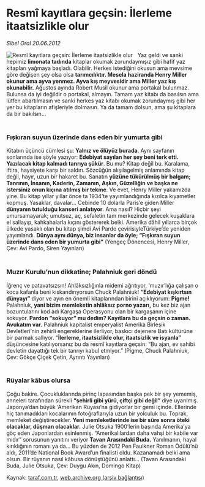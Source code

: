 # Resmî kayıtlara geçsin: İlerleme itaatsizlikle olur

*Sibel Oral 20.06.2012*

<div class="yazi"><img align="left" alt="Resmî kayıtlara geçsin: İlerleme itaatsizlikle olur" border="0" src="http://www.taraf.com.tr/fotoraflar/makaleler/resmi-kayitlara-gecsin-ilerleme-itaatsizlikle_3574_orijinal.jpg" style="border-right-width:10px; border-color:#FFFFFF"/><p>Yaz geldi ve sanki hepimiz <strong>limonata tadında</strong> kitaplar okumak zorundaymışız gibi hafif yaz kitapları yağmaya başladı. Olabilir. Herkes istediğini okusun ama mevsime göre değişen şey olsa olsa <strong>tarımcılıktır. Mesela haziranda Henry Miller okunur ama ayva yenmez. Ayva kış meyvesidir ama Miller yaz kış okunabilir.</strong> Ağustos ayında Robert Musil okunur ama portakal bulunmaz. Bulunsa da iyi değildir o portakal, almayın. Tamam yaz kitabı da basılsın ama lütfen abartılmasın ve sanki herkes yaz kitabı okumak zorundaymış gibi her yer bu kitapların afişleriyle dolmasın. Ya da tamam dolsun, ama şu kitaplara da bir bakılsın...<br/></p>
<h3><br/>Fışkıran suyun üzerinde dans eden bir yumurta gibi</h3>
<p>Kitabın üçüncü cümlesi şu:<strong> Yalnız ve ölüyüz burada</strong>. Aynı sayfanın sonlarında ise şöyle yazıyor: <strong>Edebiyat sayılan her şey beni terk etti. Yazılacak kitap kalmadı tanrıya şükür</strong>. Bu mu? Kitap değil bu. Karalama, iftira, haysiyete karşı bir saldırı. Sözcüğün alışılagelmiş anlamında kitap değil, hayır, uzun bir hakaret bu. Sanatın <strong>yüzüne tükürülmüş bir balgam; Tanrının, İnsanın, Kaderin, Zamanın, Aşkın, Güzelliğin ve başka ne istersiniz onun kıçına atılmış bir tekme</strong>. Ve evet, Henry Miller yakamızda yine. Bu kitap yıllar yıllar önce ta 1934’te yayımlandığında kızılca kıyametler kopmuş. Yasaklar, davalar... Cebinde 10 dolarla Paris’e giden Miller <strong>dünyanın tutulduğu kanseri anlatıyor</strong>. Ama nasıl? Hiçbir şeyi umursamayarak; umutsuz, aç, sefaletin tam merkezinde gelecek kuşaklara el sallayıp, kahkahalarla kıçını göstererek belki. Amerika dâhil yıllarca birçok ülkede yasaklı olan bu kitap şimdi Avi Pardo çevirisiyleTürkiye’de yeniden yayımlandı. <strong>Dünya aynı dünya, biz insanlar da öyle; “Fışkıran suyun üzerinde dans eden bir yumurta gibi”</strong> (Yengeç Dönencesi, Henry Miller, Çev: Avi Pardo, Siren Yayınları)<br/></p>
<h3><br/>Muzır Kurulu’nun dikkatine; Palahniuk geri döndü</h3>
<p>İğrenç ve patavatsızsın! Ahlâksızlığınla midemi ağrıtıyor, ‘muzır’lığa çalışan o koca kafanla beni kıskandırıyorsun Chuck Palahniuk! <strong>“Edebiyat kışkırtsın dünyayı”</strong> diyor ve ayın en önemli kitaplarından birini açıklıyorum: <strong>Pigme!</strong> Palahniuk, <strong>yani bizim memleketin ahlâksız porno yazarı,</strong> bu kez biz ajan bozuntularını kod adı Kargaşa Operasyonu olan bir kargaşanın içine sokuyor. <strong>Pardon “sokuyor” mu dedim? Kayıtlara bu da geçsin o zaman. Avukatım var.</strong> Palahniuk kapitalist emperyalist Amerika Birleşik Devletleri’nin zehirli engereklerine ilerliyor, baskıcı dejenere Batı kültürüne bir parmak sallıyor. “<strong>İlerleme, itaatsizlikle olur, itaatsizlik ve isyanla”</strong> düşüncesine katılıyorsanız bu da resmî kayıtlara geçsin: “Bu ajan, ev sahibi devletin dayattığı tek bir tanrıyı kabul etmiyor.” (Pigme, Chuck Palahniuk, Çev: Gökçe Çiçek Çetin, Ayrıntı Yayınları)<br/></p>
<h3><br/>Rüyalar kâbus olursa</h3>
<p>Çoğu bakire. Çocukluklarında pirinç lapasından başka pek bir şey yememiş, anneleri tarafından sürekli <strong>“şehirli gibi yürü, çiftçi gibi değil” </strong>diye uyarılmış. Japonya’dan büyük ‘Amerikan Rüyası’na gidiyorlar bir gemi içinde. Ellerinde hiç tanımadıkları kocalarının fotoğraflarıyla uzun bir yolculuk bu. Toprak, memleket değiştirecekler. <strong>Yeni memleketlerinde ise bir süre sonra öteki olacaklar, düşman olacaklar.</strong> Julie Otsuka 1900’lerin başında Amerika’ya göç eden Japonlardan esinlenmiş. “Amerikalılardan daha vahşi bir kabile var mıdır” sorusunun yanıtını veriyor <strong>Tavan Arasındaki Buda.</strong> Yanılmanın, hayal kırıklığının romanı ya da... Bu yüzden de 2012 Pen Faulkner Roman Ödülü’nü aldı, 2011’de National Book Award’un finalisti oldu. Kazanamadı belki ama olsun. Bir rüyanın nasıl kâbusa dönüştüğünü anlattı... (Tavan Arasındaki Buda, Julie Otsuka, Çev: Duygu Akın, Domingo Kitap)</p>
</div>

Kaynak: [taraf.com.tr](http://www.taraf.com.tr/sibel-oral/makale-resmi-kayitlara-gecsin-ilerleme-itaatsizlikle.htm), [web.archive.org (arşiv bağlantısı)](http://web.archive.org/web/20131107153636/http://www.taraf.com.tr/sibel-oral/makale-resmi-kayitlara-gecsin-ilerleme-itaatsizlikle.htm)
